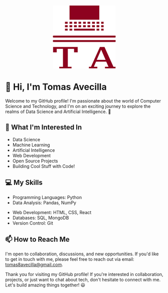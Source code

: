 <!-- Banner -->
<p align="center">
  <img src="logo-no-background.svg" alt="Tomas Avecilla" width="200" height="200">
</p>

<!-- Título y Presentación -->
# 👋 Hi, I'm Tomas Avecilla

Welcome to my GitHub profile! I'm passionate about the world of Computer Science and Technology, and I'm on an exciting journey to explore the realms of Data Science and Artificial Intelligence. 🚀

<!-- Áreas de Interés -->
## 👀 What I'm Interested In

- Data Science
- Machine Learning
- Artificial Intelligence
- Web Development
- Open Source Projects
- Building Cool Stuff with Code!

<!-- Mis Habilidades -->
## 💻 My Skills

- Programming Languages: Python
- Data Analysis: Pandas, NumPy
<!-- - Machine Learning: TensorFlow, Scikit-Learn -->
- Web Development: HTML, CSS, React
- Databases: SQL, MongoDB
- Version Control: Git
<!-- - Cloud Platforms: AWS, Google Cloud -->

<!-- Proyectos Destacados
## 🚀 Featured Projects

Here are some of the exciting projects I've been working on:

1. [Project Name](link_al_proyecto): A brief description of the project and its significance.
2. [Project Name](link_al_proyecto): Highlight another project, its goals, and what you achieved.
3. [Project Name](link_al_proyecto): Share a third project showcasing your diverse skills. -->

<!-- ¿Cómo Pueden Contactarme? -->
## 📫 How to Reach Me

I'm open to collaboration, discussions, and new opportunities. If you'd like to get in touch with me, please feel free to reach out via email: [tomas8avecilla@gmail.com](mailto:tomas8avecilla@gmail.com).

<!-- Estadísticas de GitHub
## 📊 GitHub Stats

[![Tomas8Avecilla's GitHub Stats](https://github-readme-stats.vercel.app/api?username=Tomas8x&show_icons=true&theme=dark)](https://github.com/Tomas8x)

[![Top Langs](https://github-readme-stats.vercel.app/api/top-langs/?username=Tomas8x&layout=compact&theme=dark)](https://github.com/Tomas8x)

<!-- Contribuciones a Proyectos de Código Abierto
## 🌐 Open Source Contributions

I love contributing to open-source projects. Here are some notable projects I've contributed to:

- [Project Name](link_al_proyecto): Describe your contributions and involvement.
- [Project Name](link_al_proyecto): Highlight your contributions to another open-source project. -->
<!-- Agradecimientos y Cierre -->
Thank you for visiting my GitHub profile! If you're interested in collaboration, projects, or just want to chat about tech, don't hesitate to connect with me. Let's build amazing things together! 😃
